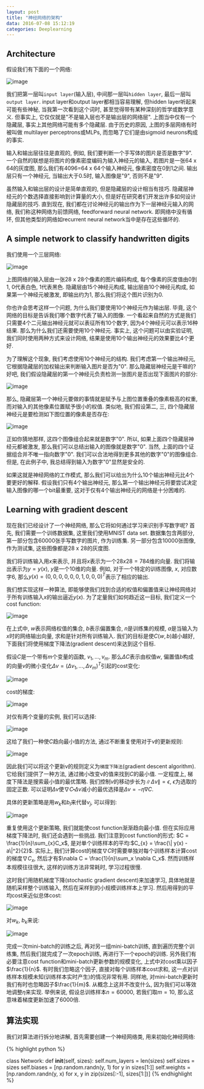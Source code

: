 ```yaml
---
layout: post
title: "神经网络的架构"
data: 2016-07-08 15:12:19
categories: Deeplearning
---
```

## Architecture
假设我们有下面的一个网络:

![image](https://github.com/ColdCodeCool/ColdCodeCool.github.io/raw/master/images/archi.png)

我们把第一层叫`input layer`(输入层), 中间那一层叫`hidden layer`, 最后一层叫`output layer`. input layer和output layer都相当容易理解, 但hidden layer听起来可能有些神秘, 当我第一次看到这个词时, 甚至觉得带有某种深刻的哲学或数学意义. 但事实上, 它仅仅就是"不是输入层也不是输出层的网络层". 上图当中仅有一个隐藏层, 事实上其他网络可能有多个隐藏层. 由于历史的原因, 上图的多层网络有时被叫做 multilayer perceptrons或MLPs, 而忽略了它们是由sigmoid neurons构成的事实. 

输入和输出层往往是直观的, 例如, 我们要判断一个手写体的图片是否是数字"9". 一个自然的联想是将图片的像素密度编码为输入神经元的输入, 若图片是一张64 x 64的灰度图, 那么我们有4096=64 x 64个输入神经元, 像素密度在0到1之间. 输出层只有一个神经元, 当输出大于0.5时, 输入图像是"9", 否则不是"9".

虽然输入和输出层的设计是简单直观的, 但是隐藏层的设计相当有技巧. 隐藏层神经元的个数选择直接影响到计算量的大小, 但是好在研究者们开发出许多如何设计隐藏层的技巧. 直到现在, 我们都在讨论神经元的输出作为下一层神经元输入的网络, 我们称这种网络为前馈网络, feedforward neural network. 即网络中没有循环, 但其他类型的网络如recurrent neural network当中是存在这些循环的.

## A simple network to classify handwritten digits
我们使用一个三层网络:

![image](https://github.com/ColdCodeCool/ColdCodeCool.github.io/raw/master/images/three.png)

上图网络的输入层由一张28 x 28个像素的图片编码构成, 每个像素的灰度值由0到1, 0代表白色, 1代表黑色. 隐藏层由15个神经元构成, 输出层由10个神经元构成, 如果第一个神经元被激发, 即输出约为1, 那么我们将这个图片识别为0.

你也许会思考这样一个问题, 为什么我们要使用10个神经元作为输出层. 毕竟, 这个网络的目标是告诉我们哪个数字代表了输入的图像. 一个看起来自然的方式是我们只需要4个二元输出神经元就可以表征所有10个数字, 因为4个神经元可以表示16种结果. 那么为什么我们还需要使用10个神经元. 事实上, 这个问题可以由实验证明, 我们同时使用两种方式来设计网络, 结果是使用10个输出神经元的效果要比4个更好. 

为了理解这个现象, 我们考虑使用10个神经元的结构. 我们考虑第一个输出神经元, 它根据隐藏层的加权输出来判断输入图片是否为"0". 那么隐藏层神经元是干嘛的? 好吧, 我们假设隐藏层的第一个神经元负责检测一张图片是否出现下面图片的部分:

![image](https://github.com/ColdCodeCool/ColdCodeCool.github.io/raw/master/images/part.png)

那么, 隐藏层第一个神经元要做的事情就是赋予与上图位置重叠的像素极高的权重, 而对输入的其他像素位置赋予很小的权值. 类似地, 我们假设第二, 三, 四个隐藏层神经元是要检测如下图位置的像素是否存在:

![image](https://github.com/ColdCodeCool/ColdCodeCool.github.io/raw/master/images/hidden.png)

正如你猜地那样, 这四个图像组合起来就是数字"0". 所以, 如果上面四个隐藏层神经元都被激发, 那么我们可以总结出输入的图像就是数字"0". 当然, 上面的四个证据组合并不唯一指向数字"0". 我们可以合法地得到更多其他的数字"0"的图像组合. 但是, 在此例子中, 我总结得到输入为数字"0"显然是安全的.

如果这就是神经网络的工作模式, 那么我们可以给出为什么10个输出神经元比4个要更好的解释. 假设我们只有4个输出神经元, 那么第一个输出神经元将要尝试决定输入图像的哪一个bit最重要, 这对于仅有4个输出神经元的网络是十分困难的.

## Learning with gradient descent
现在我们已经设计了一个神经网络, 那么它将如何通过学习来识别手写数字呢? 首先, 我们需要一个训练数据集, 这里我们使用MNIST data set. 数据集包含两部分, 第一部分包含60000张手写数字的图片, 作为训练集. 另一部分包含10000张图像, 作为测试集, 这些图像都是28 x 28的灰度图.

我们将训练输入用$x$来表示, 并且将$x$表示为一个$28 x 28 = 784$维的向量. 我们将输出表示为$y = y(x)$, $y$是一个10维的向量. 例如, 对于一个特定的训练图像, $x$, 对应数字6, 那么$y(x)=(0,0,0,0,0,0,1,0,0,0)^{T}$表示了相应的输出.

我们想实现这样一种算法, 即能够使我们找到合适的权值和偏置值来让神经网络对于所有训练输入$x$的输出逼近$y(x)$. 为了定量我们如何趋近这一目标, 我们定义一个cost function:

![image](https://github.com/ColdCodeCool/ColdCodeCool.github.io/raw/master/images/cost.png)

在上式中, $w$表示网络权值的集合, $b$表示偏置集合, $n$是训练集的规模, $a$是当输入为$x$时的网络输出向量, 求和是针对所有训练输入. 我们的目标是使$C(w,b)$越小越好, 下面我们将使用梯度下降法(gradient descent)来达到这个目标.

假设$C$是一个带有$m$个变量的函数, $v_{1},...,v_m$. 那么$\Delta C$表示由权值$w$, 偏置值$b$构成的向量$v$的微小变化$\Delta v = (\Delta v_{1},...,\Delta v_m)^{T}$引起的cost变化:

![image](https://github.com/ColdCodeCool/ColdCodeCool.github.io/raw/master/images/costchange.png)

cost的梯度:

![image](https://github.com/ColdCodeCool/ColdCodeCool.github.io/raw/master/images/costchange.png)

对仅有两个变量的实例, 我们可以选择:

![image](https://github.com/ColdCodeCool/ColdCodeCool.github.io/raw/master/images/changeforv.png)

这给了我们一种使$C$趋向最小值的方法, 通过不断重复使用对于$v$的更新规则:

![image](https://github.com/ColdCodeCool/ColdCodeCool.github.io/raw/master/images/updatev.png)

因此我们可以将这个更新v的规则定义为`梯度下降法`(gradient descent algorithm). 它给我们提供了一种方法, 通过微小改变v的值来找到$C$的最小值. 一定程度上, 梯度下降法是搜索最小值的最优策略. 我们控制$v$的移动步长为$\|\Delta v\| = \epsilon$, $\epsilon$为选取的固定正数. 可以证明$\Delta v$使$\nabla C \centerdot \Delta v$减小的最优选择是$\Delta v = -\eta \nabla C$.

具体的更新策略是用$w_k$和$b_l$来代替$v_j$, 可以得到:


![image](https://github.com/ColdCodeCool/ColdCodeCool.github.io/raw/master/images/weights.png)


重复使用这个更新策略, 我们就能使cost function渐渐趋向最小值. 但在实际应用梯度下降法时, 我们还会遇到一些挑战. 我们注意到cost function的形式: $C = \frac{1}{n}\sum_{x}C_x$, 是对单个训练样本的平均:$C_{x} = \frac{\| y(x) - a\|^2}{2}$. 实际上, 我们计算cost的梯度$\nabla C$时需要单独对每个训练样本计算cost的梯度$\nabla C_x$, 然后才有$\nabla C = \frac{1}{n}\sum_x \nabla C_x$. 然而训练样本规模往往很大, 这样的训练方法非常耗时, 学习过程很慢.


这时我们用随机梯度下降(stochastic gradient descent)来加速学习, 具体地就是随机采样整个训练输入, 然后在采样到的小规模训练样本上学习. 然后用得到的平均cost来近似总体cost:

![image](https://github.com/ColdCodeCool/ColdCodeCool.github.io/raw/master/images/stochastic.png)

对$w_k$, $b_k$来说:

![image](https://github.com/ColdCodeCool/ColdCodeCool.github.io/raw/master/images/wb.png)

完成一次mini-batch的训练之后, 再对另一组mini-batch训练, 直到遍历完整个训练集, 然后我们就完成了一次epoch训练, 再进行下一个epoch的训练. 另外我们有必要注意cost function和mini-batch更新参数的规模变化, 上式中对cost乘以因子$\frac{1}{n}$. 有时我们忽略这个因子, 直接对每个训练样本cost求和, 这一点对训练样本规模未知(训练样本实时产生)的情况非常有用. 同样地, 对mini-batch更新时我们有时也忽略因子$\frac{1}{m}$. 从概念上这并不改变什么, 因为我们可以等效地调整$\eta$来实现. 举例来说, 假设总训练样本$n = 60000$, 若我们取$m=10$, 那么这意味着梯度更新加速了6000倍.

## 算法实现
我们对算法进行拆分地讲解, 首先需要创建一个神经网络类, 用来初始化神经网络:

{% highlight python %}

class Network:
	def __init__(self, sizes):
		self.num_layers = len(sizes)
		self.sizes = sizes
		self.biases = [np.random.randn(y, 1) for y in sizes[1:]]
		self.weights = [np.random.randn(y, x) for x, y in zip(sizes[:-1], sizes[1:])]
{% endhighlight %} 
